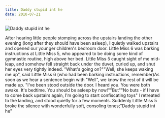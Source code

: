 ```yaml
---
title: Daddy stupid int he
date: 2010-07-21
---
```


![Daddy stupid int he](https://source.unsplash.com/4v9Kk01mEbY/1600x900)

After hearing little people stomping across the upstairs landing the other evening (long after they should have been asleep), I quietly walked upstairs and opened our younger children's bedroom door. Little Miss 6 was barking instructions at Little Miss 5, who appeared to be doing some kind of gymnastic routine, high above her bed. Little Miss 5 caught sight of me mid-leap, and somehow fell straight back under the duvet, curled up, and shut her eyes very tightly indeed. "What's going on?""Well, she keeps waking me up", said Little Miss 6 (who had been barking instructions, remember)As soon as we hear a sentence begin with "Well", we know the rest of it will be made up. "I've been stood outside the door. I heard you. You were both awake. It's bedtime. You should be asleep by now!""But""No buts - if I have to come back upstairs again, I'm going to start confiscating toys" I retreated to the landing, and stood quietly for a few moments. Suddenly Little Miss 5 broke the silence with wonderfully soft, consoling tones;"Daddy stupid int he"